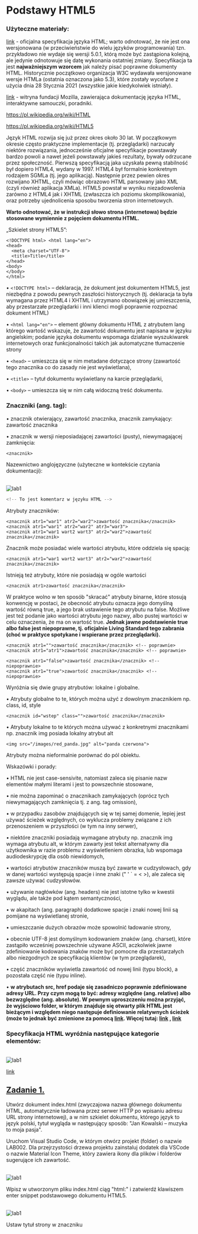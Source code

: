 # Podstawy HTML5

### Użyteczne materiały:
[link](https://html.spec.whatwg.org/multipage/) - oficjalna specyfikacja języka HTML; warto odnotować, że nie jest ona wersjonowana (w przeciwieństwie do wielu języków programowania) tzn. przykładowo nie wydaje się wersji 5.0.1, którą może być zastąpiona kolejną, ale jedynie odnotowuje się datę wykonania ostatniej zmiany. Specyfikacja ta jest **najważniejszym wzorcem** jak należy pisać poprawne dokumenty HTML. Historycznie początkowo organizacja W3C wydawała wersjonowane wersje HTMLa (ostatnia oznaczona jako 5.3), które zostały wycofane z użycia dnia 28 Stycznia 2021 (wszystkie jakie kiedykolwiek istniały).

[link](https://developer.mozilla.org/en-US/docs/Web/HTML/) - witryna fundacji Mozilla, zawierająca dokumentację języka HTML, interaktywne samouczki, poradniki.

https://pl.wikipedia.org/wiki/HTML

https://pl.wikipedia.org/wiki/HTML5

Język HTML rozwija się już przez okres około 30 lat. W początkowym okresie często praktyczne implementacje (tj. przeglądarki) narzucały niektóre rozwiązania, jednocześnie oficjalne specyfikacje powstawały bardzo powoli a nawet jeżeli powstawały jakieś rezultaty, bywały odrzucane przez społeczność. Pierwszą specyfikacją jaka uzyskała pewną stabilność był dopiero HTML4, wydany w 1997. HTML4 był formalnie konkretnym rodzajem SGMLa (tj. jego aplikacją). Następnie przez pewien okres rozwijano XHTML, czyli mówiąc obrazowo HTML parsowany jako XML (czyli również aplikacja XMLa). HTML5 powstał w wyniku niezadowolenia zarówno z HTML4 jak i XHTML (zwłaszcza ich poziomu skomplikowania), oraz potrzeby ujednolicenia sposobu tworzenia stron internetowych.

**Warto odnotować, że w instrukcji słowo strona (internetowa) będzie stosowane wymiennie z pojęciem dokumentu HTML.**

„Szkielet strony HTML5”:

```
<!DOCTYPE html> <html lang="en">
<head>
  <meta charset="UTF-8">
  <title>Title</title>
</head>
<body>
</body>
</html>
```
• `<!DOCTYPE html>` – deklaracja, że dokument jest dokumentem HTML5, jest niezbędna z powodu pewnych zaszłości historycznych (tj. deklaracja ta była wymagana przez HTML4 i XHTML i utrzymano obowiązek jej umieszczenia, aby przestarzałe przeglądarki i inni klienci mogli poprawnie rozpoznać dokument HTML)

• `<html lang="en">` – element główny dokumentu HTML z atrybutem lang którego wartość wskazuje, że zawartość dokumentu jest napisana w języku angielskim; podanie języka dokumentu wspomaga działanie wyszukiwarek internetowych oraz funkcjonalności takich jak automatyczne tłumaczenie strony

• `<head>` – umieszcza się w nim metadane dotyczące strony (zawartość tego znacznika co do zasady nie jest wyświetlana),

• `<title>` – tytuł dokumentu wyświetlany na karcie przeglądarki,

• `<body>` – umieszcza się w nim całą widoczną treść dokumentu.

### Znaczniki (ang. tag):

• znacznik otwierający, zawartość znacznika, znacznik zamykający:
<znacznik>zawartość znacznika</znacznik>

• znacznik w wersji nieposiadającej zawartości (pusty), niewymagającej zamknięcia:
```
<znacznik>
```

Nazewnictwo anglojęzyczne (użyteczne w kontekście czytania dokumentacji): 

<br>![lab1](img/lab1v1.png)

```c#
<!-- To jest komentarz w języku HTML -->
```
Atrybuty znaczników:
```
<znacznik atr1="war1" atr2="war2">zawartość znacznika</znacznik> <znacznik atr1="war1" atr2="war2" atr3="war3">
<znacznik atr1="war1 wart2 wart3" atr2="war2">zawartość znacznika</znacznik>
```
Znacznik może posiadać wiele wartości atrybutu, które oddziela się spacją:
```
<znacznik atr1="war1 wart2 wart3" atr2="war2">zawartość znacznika</znacznik>
```
Istnieją też atrybuty, które nie posiadają w ogóle wartości
```
<znacznik atr1>zawartość znacznika</znacznik>
```
W praktyce wolno w ten sposób "skracać" atrybuty binarne, które stosują konwencję w postaci, że obecność atrybutu oznacza jego domyślną wartość równą true, a jego brak ustawienie tego atrybutu na false. Możliwe jest też podanie jako wartości atrybutu jego nazwy, albo pustej wartości w celu oznaczenia, że ma on wartość true. **Jednak jawne podstawienie true albo false jest niepoprawne, tj. oficjalnie Living Standard tego zabrania (choć w praktyce spotykane i wspierane przez przeglądarki).**
```
<znacznik atr1="">zawartość znacznika</znacznik> <!-- poprawnie>
<znacznik atr1="atr1">zawartość znacznika</znacznik> <!-- poprawnie>

<znacznik atr1="false">zawartość znacznika</znacznik> <!-- niepoprawnie>
<znacznik atr1="true">zawartość znacznika</znacznik> <!-- niepoprawnie>
```
Wyróżnia się dwie grupy atrybutów: lokalne i globalne.

• Atrybuty globalne to te, których można użyć z dowolnym znacznikiem np. class, id, style
```
<znacznik id="wstep" class="">zawartość znacznika</znacznik>
```

• Atrybuty lokalne to te których można używać z konkretnymi znacznikami np. znacznik img posiada lokalny atrybut alt
```
<img src="/images/red_panda.jpg" alt="panda czerwona">
```

Atrybuty można nieformalnie porównać do pól obiektu.

Wskazówki i porady:

• HTML nie jest case-sensivite, natomiast zaleca się pisanie nazw elementów małymi literami i jest to powszechnie stosowane,

• nie można zapominać o znacznikach zamykających (oprócz tych niewymagających zamknięcia tj. z ang. tag omission),

• w przypadku zasobów znajdujących się w tej samej domenie, lepiej jest używać ścieżek względnych, co wyklucza problemy związane z ich przenoszeniem w przyszłości (w tym na inny serwer),

• niektóre znaczniki posiadają wymagane atrybuty np. znacznik img wymaga atrybutu alt, w którym zawarty jest tekst alternatywny dla użytkownika w razie problemu z wyświetleniem obrazka, lub wspomaga audiodeskrypcję dla osób niewidomych,

• wartości atrybutów znaczników muszą być zawarte w cudzysłowach, gdy w danej wartości występują spacje i inne znaki (" ' ` = < >), ale zaleca się zawsze używać cudzysłowów.

• używanie nagłówków (ang. headers) nie jest istotne tylko w kwestii wyglądu, ale także pod kątem semantyczności,

• w akapitach (ang. paragraph) dodatkowe spacje i znaki nowej linii są pomijane na wyświetlanej stronie,

• umieszczanie dużych obrazów może spowolnić ładowanie strony,

• obecnie UTF-8 jest domyślnym kodowaniem znaków (ang. charset), które zastąpiło wcześniej powszechnie używane ASCII, aczkolwiek jawne zdefiniowanie kodowania znaków może być pomocne dla przestarzałych albo niezgodnych ze specyfikacją klientów (w tym przeglądarek),

• część znaczników wyświetla zawartość od nowej linii (typu block), a pozostała część nie (typu inline).

• **w atrybutach src, href podaje się zasadniczo poprawnie zdefiniowane adresy URL. Przy czym mogą to być: adresy względne (ang. relative) albo bezwzględne (ang. absolute). W pewnym uproszczeniu można przyjąć, że wyjściowo folder, w którym znajduje się otwarty plik HTML jest bieżącym i względem niego następuje definiowanie relatywnych ścieżek (może to jednak być zmienione za pomocą [link](https://html.spec.whatwg.org/multipage/semantics.html#the-base-element). Więcej tutaj: [link](https://url.spec.whatwg.org/#url-writing) , [link](https://url.spec.whatwg.org/#url-miscellaneous)**

### Specyfikacja HTML wyróżnia następujące kategorie elementów:

<br>![lab1](img/lab1v2.png)

[link](https://html.spec.whatwg.org/multipage/dom.html#kinds-of-content)

## [**Zadanie 1.**](https://techint.dawidolko.pl/LAB2/task1/)

Utwórz dokument index.html (zwyczajowa nazwa głównego dokumentu HTML, automatycznie ładowana przez serwer HTTP po wpisaniu adresu URL strony internetowej), a w nim szkielet dokumentu, którego język to język polski, tytuł wygląda w następujący sposób: "Jan Kowalski – muzyka to moja pasja".

Uruchom Visual Studio Code, w którym otwórz projekt (folder) o nazwie LAB002. Dla przejrzystości drzewa projektu zainstaluj dodatek dla VSCode o nazwie Material Icon Theme, który zawiera ikony dla plików i folderów sugerujące ich zawartość.

<br>![lab1](img/lab1v3.png)

Wpisz w utworzonym pliku index.html ciąg "html:" i zatwierdź klawiszem enter snippet podstawowego dokumentu HTML5.

<br>![lab1](img/lab1v4.png)

Ustaw tytuł strony w znaczniku <title> na "Jan Kowalski - z pasją do muzyki".

Zainstaluj dodatek "Live Server". Jest to serwer deweloperski (czyli służący do tworzenia stron, a nie hostowania ich na produkcji). Słowo Live oznacza, że po zrobieniu jakiejkolwiek zmiany serwer przeładowuje stronę i ją od razu renderuje.

<br>![lab1](img/lab1v5.png)

Uruchomić stronę w przeglądarce klikając prawym przyciskiem myszy polu edytora a następnie wybrać opcję Open with Live Server.

<br>![lab1](img/lab1v6.png)

Dodatek odświeży automatycznie stronę po zapisaniu pliku w VSCode

<br>![lab1](img/lab1v7.png)

Niezapisany plik oznaczony jest kropką na karcie z nazwą pliku. **Zapisać plik i zapamiętać skrót służący do zapisywania ctrl+s (kropka powinna zniknąć a strona w przeglądarce zostać odświeżona).**

Na marginesie istnieje też możliwość zainstalowania dodatku, który renderuje HTML wewnątrz VSCode'a do szybkiego podglądu.

<br>![lab1](img/lab1v8.png)

W celu włączenia podglądu wciskamy najpierw ctrl+q a następnie po zwolnieniu tych klawiszy s.

## [**Zadanie 2.**](https://techint.dawidolko.pl/LAB2/task2/)

Tag `<h1>` do `<h6>` służy do tworzenia nagłówków dla sekcji dokumentu.

Nagłówek pierwszego stopnia `<h1>` jest najważniejszy. W przeszłości zalecano wykorzystanie go jedynie jeden raz w całym dokumencie, jednak HTML5 zniósł to ograniczenie. Nagłówki mogą pojawiać się wielokrotnie w 
dokumencie.

Utwórz nagłówek pierwszego poziomu zawierający tytuł strony związany z zainteresowaniami np. Topo wspinaczkowe – przewodnik dla nowicjuszy

<br>![lab1](img/lab1v9.png)

Utwórz nagłówek 2 poziomu o tytule Zespół Redakcyjny. Oraz nagłówek 3 poziomu z imieniem i nazwiskiem.

Tag `<img src="" alt="">` służy do zamieszczania grafiki w dokumencie. Atrybuty `src` oraz `alt` są to atrybuty wymagane!

- src= definiuje ścieżkę do obrazka (preferowana jest ścieżka względna)

-alt= tekst wyświetlany, jeśli obrazek nie może zostać wczytany

```
<img src="images/red_panda.jpg" alt="Panda czerwona">
```
Więcej o tagu `<img>`

[link](https://html.spec.whatwg.org/multipage/embedded-content.html#the-img-element)
[link](https://developer.mozilla.org/en-US/docs/Web/HTML/Element/img)

_Uwaga boczna: założono, że w folderze bieżącym (tj. tym w którym znajduje się ten dokument HTML) znajduje się podfolder images, w którym dopiero znajduje się obraz JPEG._

Pod nagłówkiem umieść zdjęcie redaktora w formacie jpg.

<br>![lab1](img/lab1v10.png)

**Umieszczanie zdjęć o bardzo dobrej jakości znacznie obniży wydajność przetwarzania dokumentu HTML przez przeglądarkę.**

Znacznik `<p>` mówi o tym, że dany fragment dokumentu to akapit. Oznacza, to że jego zawartość jest połączona tematycznie i podczas renderingu pojawi się odstęp od innych elementów.

[link](https://developer.mozilla.org/en-US/docs/Web/HTML/Element/p)

[link](https://html.spec.whatwg.org/multipage/grouping-content.html#the-p-element)

```
<p>Treść paragrafu.</p>
```

Użyj tego znacznika do stworzenia opisu redaktora pod zdjęciem. Opis powinien zawierać więcej niż 600 znaków.

<br>![lab1](img/lab1v11.png)

Znacznik <hr> (horizontal breakdown) mówi, że w dalszej części dokumentu wystąpi zmiana tematu.

[link]https://developer.mozilla.org/en-US/docs/Web/HTML/Element/hr?retiredLocale=pl)
[link](https://html.spec.whatwg.org/multipage/grouping-content.html#the-hr-element)

Dodaj nowego redaktora a następnie oddziel treść dotyczącą poszczególnych redaktorów znacznikiem `<hr>`

<br>![lab1](img/lab1v12.png)

## [**Zadanie 3.**](https://techint.dawidolko.pl/LAB2/task3)

Utwórz nagłówek "Najpopularniejsze artykuły" 2 poziomu.

Utwórz listę nieuporządkowaną trzypoziomową związaną z tematyką strony. 

Przykładowa lista:

<br>![lab1](img/lab1v13.png)

Tworzenie list odbywa się przez zdefiniowanie korzenia znacznikiem `<ol>` (lista uporządkowana ordered list) lub `<ul>` (lista nieuporządkowana, unordered list). Następnie w zawartości znacznika definiujemy elementy listy oznaczone znacznikiem `<li>`.
```
<ol>
  <li>element 1</li>
  <li>element 2</li>
  <li>element 3</li>
  <li>element 4</li>
  <li>element 5</li>
</ol>
```
```
<ul>
  <li>element 1</li>
  <li>element 2</li>
  <li>element 3</li>
  <li>element 4</li>
  <li>element 5</li>
</ul>
```
Aby utworzyć listę zagnieżdżoną należy w elemencie listy zdefiniować nową listę:
```
<ol>
  <li>element 1</li>
  <li>element 2</li>
  <li>element 3
    <ul>
      <li>element 1</li>
      <li>element 2</li>
      <li>element 3</li>
      <li>element 4</li>
      <li>element 5</li>
    </ul>
  </li>
  <li>element 4</li>
  <li>element 5</li>
</ol>
```

[link](https://developer.mozilla.org/en-US/docs/Web/HTML/Element/ol)

[link](https://developer.mozilla.org/en-US/docs/Web/HTML/Element/ul)

[link](https://html.spec.whatwg.org/multipage/grouping-content.html#the-ol-element)

[link](https://html.spec.whatwg.org/multipage/grouping-content.html#the-ul-element)

## [**Zadanie 4.**](https://techint.dawidolko.pl/LAB2/task4/)

Utwórz nagłówek **"Terminarz Wydarzeń"** a następnie utwórz tabelę związaną z wydarzeniami tematycznie związanymi z tytułem strony. Przy tworzeniu tabeli należy użyć atrybutów `colspan` (scalanie kolumn) i `rowspan` (scalanie wierszy) do połączenia komórek w odpowiednich miejscach.
Przykładowa tabela:

<br>![lab1](img/lab1v14.png)

Przykładowa tabela:
```
<table border="1">
  <thead>
    <tr>
      <th>Nagłówek 1 kolumny</th>
      <th>Nagłówek 2 kolumny</th>
      <th>Nagłówek 3 kolumny</th>
    </tr>
  </thead>
  <tbody>
    <tr>
      <th>Nagłówek 1 wiersza</th>
      <td>komórka 1</td>
      <td>komórka 2</td>
    </tr>
    <tr>
      <th>Nagłówek 2 wiersza</th>
      <td>komórka 3</td>
      <td>komórka 4</td>
    </tr>
  </tbody>
</table>
```
• `<table border="1">` główny znacznik, wewnątrz którego definiuje się strukturę tabeli

**Atrybut border jest dodany wyłącznie w celach demonstracyjnych/testowych!!! aby uwidocznić wygląd tabeli. ATRYBUTU NIE NALEŻY STOSOWAĆ WEDŁUG OBECNEJ SPECYFIKACJI HTML!**

• `<thead>` znacznik grupujący nagłówek tabeli

• `<tbody>` znacznik grupujący elementy ciała tabeli

• `<tr>` znacznik definiujący wiersz tabeli, wewnątrz niego zdefiniowane są komórki

• `<th>` znacznik definiujący komórkę nagłówkową

• `<td>` Znacznik definiujący komórkę

Łączenie wierszy i kolumn odbywa się za pomocą atrybutów `rowspan` i `colspan` dodawanych do znaczników komórek.

Łącząc komórki należy podać ich odpowiednią liczbę w danym wymiarze.
```
<table border="1">
  <thead>
    <tr>
      <th>Nagłówek 1 kolumny</th>
      <th colspan="2">połączenie dwóch nagłówków</th>
      <th>Nagłówek 4 kolumny</th>
    </tr>
  </thead>
  <tbody>
    <tr>
      <th>Nagłówek 1 wiersza</th>
      <td>komórka 1</td>
      <td>komórka 2</td>
      <td>komórka 3</td>
    </tr>
    <tr>
      <th>Nagłówek 2 wiersza</th>
      <td>komórka 4</td>
      <td>komórka 5</td>
      <td rowspan="2">połączenie dwóch komórek w kolumnie</td>
    </tr>
    <tr>
      <th>Nagłówek 3 wiersza</th>
      <td>komórka 7</td>
      <td>komórka 8</td>
    </tr>
  </tbody>
</table>
```
[link](https://developer.mozilla.org/en-US/docs/Web/HTML/Element/table)

[link](https://html.spec.whatwg.org/multipage/tables.html#the-table-element)

## [**Zadanie 5.**](https://techint.dawidolko.pl/LAB2/task5)
Znacznik footer (stopka strony) wydziela fragment dokumentu, w którym definiujemy informacje dodatkowe takie jak dane kontaktowe, informacje o prawach autorskich, linki do innych stron, inne informacje.
Wykorzystaj dotychczas zdobyte informacje na temat języka HTML do stworzenia stopki dokumentu zawierającej poprawnie użyte następujące znaczniki:
• `<address>` - wewnątrz znacznika zdefiniowane zostać powinny informacje kontaktowe

• `<a href="">` - służy do tworzenia hiperłączy (linków) w dokumentach. Atrybut href definiuje źródło, do którego odwołuje się zawartość znacznika. W praktyce href powinien być poprawnie zdefiniowanym adresem URL.

• `<img width="", heigth="">` osadzone jako zawartość <a> i będące linkami do social media (tj. obraz jest jednocześnie linkiem). Atrybuty width i height pozwalają określić rozmiar obrazka w pixelach.

Wykorzystaj encje do oznaczenia praw autorskich (copyrightów):

[link](https://developer.mozilla.org/en-US/docs/Glossary/Entity)

Przed upowszechnieniem się `UTF-8` encje były konieczne do reprezentowania znaków specjalnych. Obecnie są częściej wykorzystywane, aby wypisać poprawnie znaki <, >, które łatwo pomylić syntaktycznie z początkiem/końcem znaczników.

## [**Zadanie 6.**](https://techint.dawidolko.pl/LAB2/task6/)

Zapoznaj się z dokumentacją następujących znaczników:

[link](https://html.spec.whatwg.org/multipage/text-level-semantics.html#usage-summary)

Następnie napisz akapit, który poprawnie wykorzystuje następujące znaczniki:
• `<b>` - reprezentuje fragment tekstu, na który zwraca się uwagę z praktycznych powodów ("bring attention"), bez przekazywania dodatkowego znaczenia i bez sugerowania innej narracji lub nastroju, takich jak słowa kluczowe w streszczeniu dokumentu. W czasach historycznych był to znacznik prezentacyjny "bold font"; wciąż wiele przeglądarek renderuje jego zawartość jako pogrubioną czcionkę, jednak obecnie nie należy polegać na tym zachowaniu. Przykładowo wyszukiwarka potraktuje zawartość tego znacznika jako kluczową dla strony (więc będzie mieć to znaczenie przy pozycjonowaniu strony dla danej frazy), stąd nie powinno się oznaczać tym znacznikiem mniej lub bardziej przypadkowych tekstów.
• `<i>` - reprezentuje fragment tekstu w innej narracji lub nastroju, lub w inny sposób odbiegający od normalnego tekstu np. termin techniczny. W czasach historycznych był to znacznik prezentacyjny "italic", wciąż wiele przeglądarek renderuje jego zawartość jako kursywę, jednak obecnie nie należy polegać na tym zachowaniu.

• `<q>` - reprezentuje cytat (od ang. quotation).

Porównaj wynik renderowania znaczników:

• `<cite>`

• `<em>`

• `<var>`

Co możesz o nim powiedzieć?

## [**Zadanie 7.**](https://techint.dawidolko.pl/LAB2/task7)

Uporządkuj zawartość strony wykorzystując poniższe znaczniki:

• `<hgroup>` - jest używany do grupowania nagłówków <h1>-<h6>, które tworzą hierarchię sekcji na stronie

• `<header>` - jest używany do zawarcia informacji lub elementów, które są zazwyczaj umieszczone na górze strony i dostarczają ogólnych informacji o treści strony lub sekcji

• `<article>` - ma znaczenie semantyczne związane z sekcją lub treścią, która stanowi niezależną i samodzielnie sensowną część strony internetowej lub dokumentu.

• `<section>` - treści, które są ze sobą powiązane tematycznie lub konceptualnie

• `<aside>` - informacje dodatkowe, które mogą być interesujące, ale nie są niezbędne do zrozumienia treści głównej

• `<nav>` - oznaczaniem sekcji nawigacyjnej strony internetowej

• `<menu>` - znacznik tworzący menu, jest używany zamiast znacznika <ul> - aby semantycznie wskazać, że opcje wewnątrz niego zdefiniowane za pomocą <li> tworzą menu.

**Do każdego z nagłówków drugiego poziomu dodaj atrybut id o unikatowej wartości. Następnie utwórz menu składające się z hiperłączy do odpowiednich nagłówków.**

Hiperłącza mogą odwoływać się do nagłówków przez zdefiniowanie wartości atrybutu href jako **#[id znacznika]**:
```
<a href="#heading">Przejdź do nagłówka o id heading.</a>
<div style="display: block;height: 5000px;"></div>
<h2 id=heading>Nagłówek o id heading</h2>
```

## [**Zadanie 8.[*]**](https://techint.dawidolko.pl/LAB2/task8)

Utwórz dokument będący pierwszym wpisem na blogu. Wykorzystaj zdobytą wiedzę do stworzenia treści wpisu, dodania zdjęć oraz ciekawostki. Ciekawostka powinna być zdefiniowana z użyciem znaczników `<details>` oraz `<summary>`.

[link](https://developer.mozilla.org/en-US/docs/Web/HTML/Element/details)

[link](https://html.spec.whatwg.org/multipage/interactive-elements.html#the-details-element)

`<mark>`

  `<cite>`

  `<ruby>`
